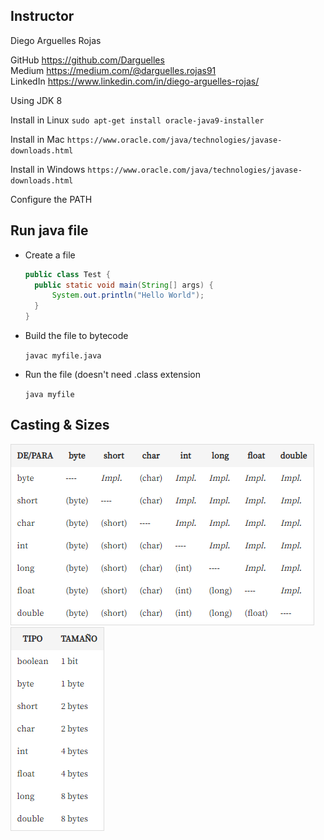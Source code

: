 ## Instructor
Diego Arguelles Rojas

GitHub https://github.com/Darguelles  
Medium https://medium.com/@darguelles.rojas91  
LinkedIn https://www.linkedin.com/in/diego-arguelles-rojas/

Using JDK 8

Install in Linux
`sudo apt-get install oracle-java9-installer`

Install in Mac
`https://www.oracle.com/java/technologies/javase-downloads.html`

Install in Windows
`https://www.oracle.com/java/technologies/javase-downloads.html`

Configure the PATH

## Run java file
* Create a file
  ```java
  public class Test {
    public static void main(String[] args) {
        System.out.println("Hello World");
    }
  }
  ```
* Build the file to bytecode
  
  `javac myfile.java`
* Run the file (doesn't need .class extension
  
  `java myfile`

## Casting & Sizes

![](00-files/casting.png)
![](00-files/sizes.png)
